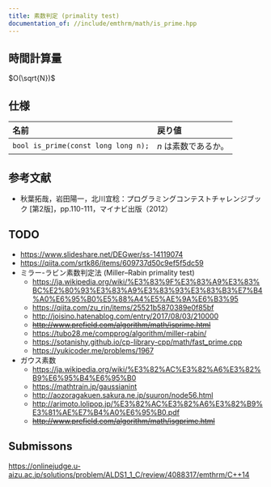 ```yaml
---
title: 素数判定 (primality test)
documentation_of: //include/emthrm/math/is_prime.hpp
---
```



## 時間計算量

$O(\sqrt{N})$


## 仕様

|名前|戻り値|
|:--|:--|
|`bool is_prime(const long long n);`|$n$ は素数であるか。|


## 参考文献

- 秋葉拓哉，岩田陽一，北川宜稔：プログラミングコンテストチャレンジブック \[第2版\]，pp.110-111，マイナビ出版（2012）


## TODO

- https://www.slideshare.net/DEGwer/ss-14119074
- https://qiita.com/srtk86/items/609737d50c9ef5f5dc59
- ミラー-ラビン素数判定法 (Miller–Rabin primality test)
  - https://ja.wikipedia.org/wiki/%E3%83%9F%E3%83%A9%E3%83%BC%E2%80%93%E3%83%A9%E3%83%93%E3%83%B3%E7%B4%A0%E6%95%B0%E5%88%A4%E5%AE%9A%E6%B3%95
  - https://qiita.com/zu_rin/items/25521b5870389e0f85bf
  - http://joisino.hatenablog.com/entry/2017/08/03/210000
  - ~~http://www.prefield.com/algorithm/math/isprime.html~~
  - https://tubo28.me/compprog/algorithm/miller-rabin/
  - https://sotanishy.github.io/cp-library-cpp/math/fast_prime.cpp
  - https://yukicoder.me/problems/1967
- ガウス素数
  - https://ja.wikipedia.org/wiki/%E3%82%AC%E3%82%A6%E3%82%B9%E6%95%B4%E6%95%B0
  - https://mathtrain.jp/gaussianint
  - http://aozoragakuen.sakura.ne.jp/suuron/node56.html
  - http://arimoto.lolipop.jp/%E3%82%AC%E3%82%A6%E3%82%B9%E3%81%AE%E7%B4%A0%E6%95%B0.pdf
  - ~~http://www.prefield.com/algorithm/math/isgprime.html~~


## Submissons

https://onlinejudge.u-aizu.ac.jp/solutions/problem/ALDS1_1_C/review/4088317/emthrm/C++14
